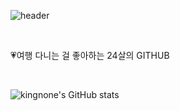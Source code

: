 ![header](https://capsule-render.vercel.app/api?type=waving&color=auto&height=300&section=header&text=kingnone%20&fontSize=90)

<br/>

:heartpulse:여행 다니는 걸 좋아하는 24살의 GITHUB

<br/>

![kingnone's GitHub stats](https://github-readme-stats.vercel.app/api?username=kingnone&show_icons=true&theme=radical)